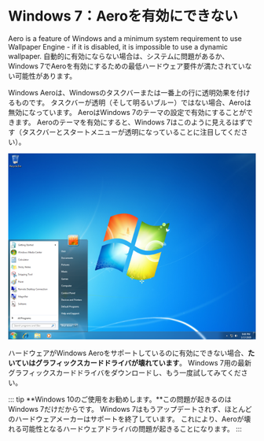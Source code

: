 # Windows 7：Aeroを有効にできない

Aero is a feature of Windows and a minimum system requirement to use Wallpaper Engine - if it is disabled, it is impossible to use a dynamic wallpaper. 自動的に有効にならない場合は、システムに問題があるか、Windows 7でAeroを有効にするための最低ハードウェア要件が満たされていない可能性があります。

Windows Aeroは、Windowsのタスクバーまたは一番上の行に透明効果を付けるものです。 タスクバーが透明（そして明るいブルー）ではない場合、Aeroは無効になっています。 AeroはWindows 7のテーマの設定で有効にすることができます。 Aeroのテーマを有効にすると、Windows 7はこのように見えるはずです（タスクバーとスタートメニューが透明になっていることに注目してください）。

![Aeroを使ったWindows 7](./w7.png)

ハードウェアがWindows Aeroをサポートしているのに有効にできない場合、**たいていはグラフィックスカードドライバが壊れています**。 Windows 7用の最新グラフィックスカードドライバをダウンロードし、もう一度試してみてください。

::: tip **Windows 10のご使用をお勧めします。**この問題が起きるのはWindows 7だけだからです。 Windows 7はもうアップデートされず、ほとんどのハードウェアメーカーはサポートを終了しています。 これにより、Aeroが壊れる可能性となるハードウェアドライバの問題が起きることになります。 :::
